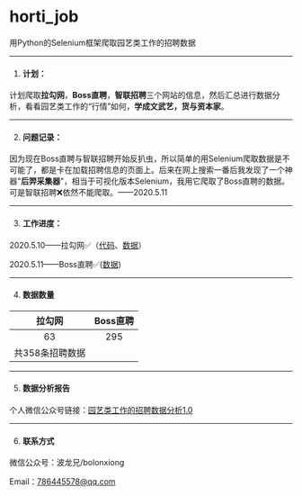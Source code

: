# horti_job
用Python的Selenium框架爬取园艺类工作的招聘数据

---

1. #### 计划：

计划爬取**拉勾网**，**Boss直聘**，**智联招聘**三个网站的信息，然后汇总进行数据分析，看看园艺类工作的“行情”如何，**学成文武艺，货与资本家**。

---

2. #### 问题记录：

因为现在Boss直聘与智联招聘开始反扒虫，所以简单的用Selenium爬取数据是不可能了，都是卡在加载招聘信息的页面上。后来在网上搜索一番后我发现了一个神器"**后羿采集器**"，相当于可视化版本Selenium，我用它爬取了Boss直聘的数据。可是智联招聘❌依然不能爬取。——2020.5.11

---

3. #### 工作进度：

2020.5.10——拉勾网✅（[代码](https://github.com/Bolonzhang/horti_job/blob/master/lagou2.0.py)、[数据](https://github.com/Bolonzhang/horti_job/blob/master/lagou_jobs.csv)）

2020.5.11——Boss直聘✅([数据](https://github.com/Bolonzhang/horti_job/blob/master/boss_jobs.csv))

---

4. #### 数据数量
| **拉勾网** | **Boss直聘** |
| :----: | :----: |
| 63 | 295 |
| 共358条招聘数据 |

---

5. #### 数据分析报告
个人微信公众号链接：[园艺类工作的招聘数据分析1.0](https://mp.weixin.qq.com/s?__biz=MzI5ODk0MTk4OQ==&mid=2247484528&idx=1&sn=42a47b08723522001354ebec6928664d&chksm=ec9f6f3adbe8e62c0d797aa14332bf4cb5b8c0e923c0e3b0bdf246a9ef227fa6be83b3bf753e&token=1197430884&lang=zh_CN#rd0)

---

6. #### 联系方式
微信公众号：波龙兄/bolonxiong

Email：786445578@qq.com
